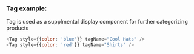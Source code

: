 ### Tag example:

Tag is used as a supplmental display component for further
categorizing products

```js
<Tag style={{color: 'blue'}} tagName="Cool Hats" />
<Tag style={{color: 'red'}} tagName="Shirts" />
```